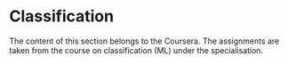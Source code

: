 # Classification
The content of this section belongs to the Coursera. The assignments are taken from the course on classification (ML) under the specialisation.
